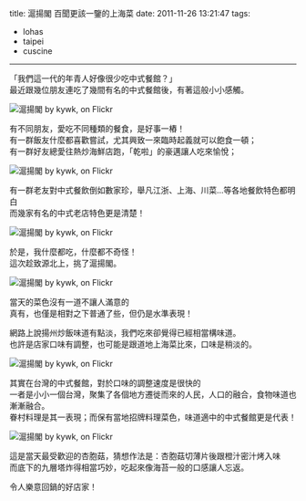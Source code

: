 title: 滬揚閣 百聞更該一鑒的上海菜
date: 2011-11-26 13:21:47
tags:
- lohas
- taipei
- cuscine
---
「我們這一代的年青人好像很少吃中式餐館？」  
最近跟幾位朋友連吃了幾間有名的中式餐館後，有著這般小小感觸。

![滬揚閣 by kywk, on Flickr](http://farm7.staticflickr.com/6033/6327712180_3960e9c44f_z.jpg)

有不同朋友，愛吃不同種類的餐食，是好事一樁！  
有一群飯友什麼都喜歡嘗試，尤其興致一來臨時起義就可以飽食一頓；  
有一群好友總愛往熱炒海鮮店跑，「乾啦」的豪邁讓人吃來愉悅；

![滬揚閣 by kywk, on Flickr](http://farm7.staticflickr.com/6213/6327712776_006844dfef_z.jpg)

有一群老友對中式餐飲倒如數家珍，舉凡江浙、上海、川菜...等各地餐飲特色都明白  
而幾家有名的中式老店特色更是清楚！

![滬揚閣 by kywk, on Flickr](http://farm7.staticflickr.com/6049/6327713224_33aeb9117b_z.jpg)

於是，我什麼都吃，什麼都不奇怪！  
這次趁致源北上，挑了滬揚閣。

![滬揚閣 by kywk, on Flickr](http://farm7.staticflickr.com/6240/6327713632_65726b07f3_z.jpg)

當天的菜色沒有一道不讓人滿意的  
真有，也僅是相對之下普通了些，但仍是水準表現！

網路上說揚州炒飯味道有點淡，我們吃來卻覺得已經相當構味道。  
也許是店家口味有調整，也可能是跟道地上海菜比來，口味是稍淡的。

![滬揚閣 by kywk, on Flickr](http://farm7.staticflickr.com/6230/6327714068_5c91c7ac12_z.jpg)

其實在台灣的中式餐館，對於口味的調整速度是很快的  
一者是小小一個台灣，聚集了各個地方遷徙而來的人民，人口的融合，食物味道也漸漸融合。  
眷村料理是其一表現；而保有當地招牌料理菜色，味道適中的中式餐館更是代表！

![滬揚閣 by kywk, on Flickr](http://farm7.staticflickr.com/6223/6327712932_c100d479e8_z.jpg)

這是當天最受歡迎的杏胞菇，猜想作法是：杏胞菇切薄片後跟橙汁密汁烤入味  
而底下的九層塔炸得相當巧妙，吃起來像海苔一般的口感讓人忘返。

令人樂意回鍋的好店家！
